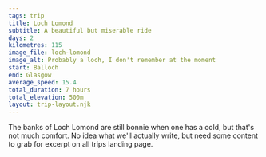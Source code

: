 ```yaml
---
tags: trip
title: Loch Lomond
subtitle: A beautiful but miserable ride
days: 2
kilometres: 115
image_file: loch-lomond
image_alt: Probably a loch, I don't remember at the moment
start: Balloch
end: Glasgow
average_speed: 15.4
total_duration: 7 hours
total_elevation: 500m
layout: trip-layout.njk
---
```


The banks of Loch Lomond are still bonnie when one has a cold, but that's not much comfort.<!-- excerpt --> No idea what we'll actually write, but need some content to grab for excerpt on all trips landing page.
